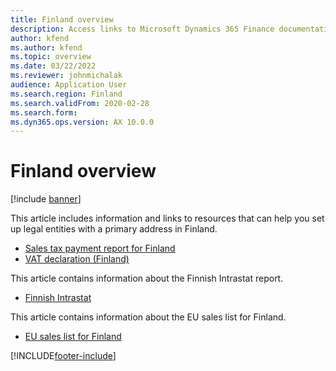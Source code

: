 ```yaml
---
title: Finland overview
description: Access links to Microsoft Dynamics 365 Finance documentation resources for Finland, including resources for Finnish Intrastrat and EU sales lists for Finland.
author: kfend
ms.author: kfend
ms.topic: overview
ms.date: 03/22/2022
ms.reviewer: johnmichalak
audience: Application User
ms.search.region: Finland
ms.search.validFrom: 2020-02-28
ms.search.form: 
ms.dyn365.ops.version: AX 10.0.0
---
```


# Finland overview

[!include [banner](../../includes/banner.md)]

This article includes information and links to resources that can help you set up legal entities with a primary address in Finland.

- [Sales tax payment report for Finland](../norway/emea-fin-sales-tax-payment-report-finland.md)
- [VAT declaration (Finland)](emea-fin-vat-declaration.md)

This article contains information about the Finnish Intrastat report.

- [Finnish Intrastat](emea-fin-intrastat.md)

This article contains information about the EU sales list for Finland.

- [EU sales list for Finland](emea-fin-eu-sales-list.md)


[!INCLUDE[footer-include](../../../includes/footer-banner.md)]

